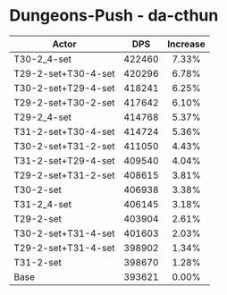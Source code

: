 # Dungeons-Push - da-cthun
| Actor | DPS | Increase |
|---|:---:|:---:|
|T30-2_4-set|422460|7.33%|
|T29-2-set+T30-4-set|420296|6.78%|
|T30-2-set+T29-4-set|418241|6.25%|
|T29-2-set+T30-2-set|417642|6.10%|
|T29-2_4-set|414768|5.37%|
|T31-2-set+T30-4-set|414724|5.36%|
|T30-2-set+T31-2-set|411050|4.43%|
|T31-2-set+T29-4-set|409540|4.04%|
|T29-2-set+T31-2-set|408615|3.81%|
|T30-2-set|406938|3.38%|
|T31-2_4-set|406145|3.18%|
|T29-2-set|403904|2.61%|
|T30-2-set+T31-4-set|401603|2.03%|
|T29-2-set+T31-4-set|398902|1.34%|
|T31-2-set|398670|1.28%|
|Base|393621|0.00%|
